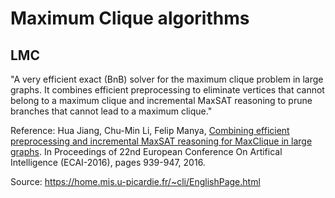 # Maximum Clique algorithms

## LMC

"A very efficient exact (BnB) solver for the maximum clique problem in large graphs. It combines efficient preprocessing to eliminate vertices that cannot belong to a maximum clique and incremental MaxSAT reasoning to prune branches that cannot lead to a maximum clique."

Reference: Hua Jiang, Chu-Min Li, Felip Manya, [Combining efficient preprocessing and incremental MaxSAT reasoning for MaxClique in large graphs](http://www.mis.u-picardie.fr/~cli/ecai2016PublishedVersion.pdf). In Proceedings of 22nd European Conference On Artifical Intelligence (ECAI-2016), pages 939-947, 2016.

Source: https://home.mis.u-picardie.fr/~cli/EnglishPage.html
